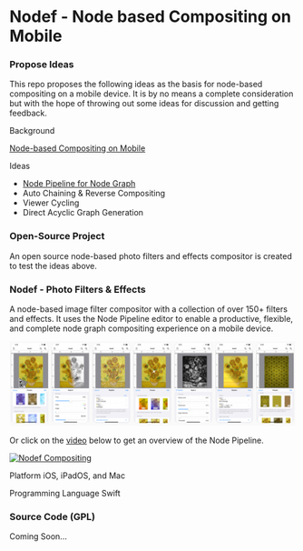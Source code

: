 # Nodef - Node based Compositing on Mobile 
 
### Propose Ideas
 
This repo proposes the following ideas as the basis for node-based compositing on a mobile device. It is by no means a complete consideration but with the hope of throwing out some ideas for discussion and getting feedback.

Background

[Node-based Compositing on Mobile](NodeBasedCompositingOnMobile.md)

Ideas

* [Node Pipeline for Node Graph](NodePipeline.md)
* Auto Chaining & Reverse Compositing
* Viewer Cycling
* Direct Acyclic Graph Generation

### Open-Source Project

An open source node-based photo filters and effects compositor is created to test the ideas above.

### Nodef - Photo Filters & Effects 

A node-based image filter compositor with a collection of over 150+ filters and effects. It uses the Node Pipeline editor to enable a productive, flexible, and complete node graph compositing experience on a mobile device.

![Photo Filters & Effects](https://github.com/Misfits-Rebels-Outcasts/Nodef/blob/main/photofilterseffects.png?raw=true)

Or click on the [video](https://www.youtube.com/watch?v=dlnh_09_rvA) below to get an overview of the Node Pipeline.

[![Nodef Compositing](https://img.youtube.com/vi/dlnh_09_rvA/0.jpg)](https://www.youtube.com/watch?v=dlnh_09_rvA)

Platform
iOS, iPadOS, and Mac

Programming Language
Swift

### Source Code (GPL)

Coming Soon...

